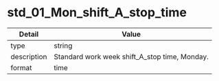 # std_01_Mon_shift_A_stop_time
| Detail | Value |
| ------ | ----- |
| type | string |
| description | Standard work week shift_A_stop time, Monday. |
| format | time |
